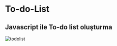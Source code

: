 # To-do-List
## Javascript ile To-do list oluşturma

![todolist](https://user-images.githubusercontent.com/112542879/194029048-7ef00d15-75e5-44f4-b0f2-f2f9f2847498.png)
